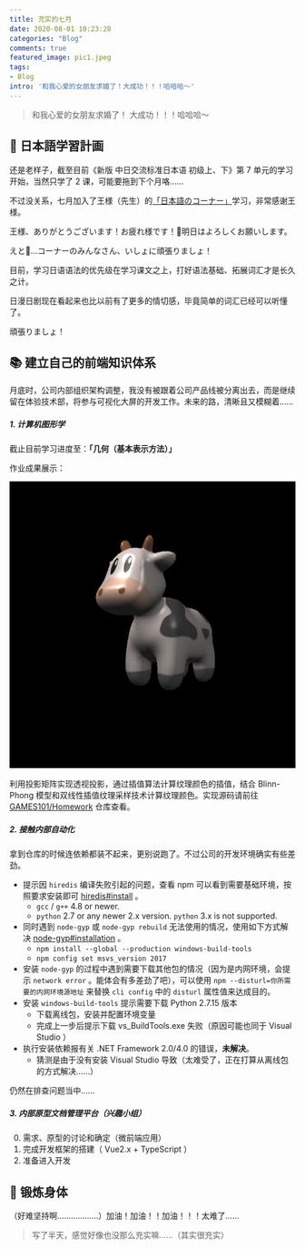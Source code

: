 ```yaml
---
title: 充实的七月
date: 2020-08-01 10:23:28
categories: "Blog"
comments: true
featured_image: pic1.jpeg
tags:
- Blog
intro: '和我心爱的女朋友求婚了！大成功！！！哈哈哈～'
---
```


<!-- no node -->

<!-- more -->

> 和我心爱的女朋友求婚了！
> 大成功！！！哈哈哈～

## :notebook_with_decorative_cover: 日本語学習計画

还是老样子，截至目前《新版 中日交流标准日本语 初级上、下》第 7 单元的学习开始，当然只学了 2 课，可能要拖到下个月咯……

不过没关系，七月加入了王様（先生）的[「日本語のコーナー」](https://zongzi531.com/nihongonokona/index.html)学习，非常感谢王様。

王様、ありがとうございます！お疲れ様です！明日はよろしくお願いします。

えと...コーナーのみんなさん、いしょに頑張りましょ！

目前，学习日语语法的优先级在学习课文之上，打好语法基础、拓展词汇才是长久之计。

日漫日剧现在看起来也比以前有了更多的情切感，毕竟简单的词汇已经可以听懂了。

頑張りましょ！

## :books: 建立自己的前端知识体系

月底时，公司内部组织架构调整，我没有被跟着公司产品线被分离出去，而是继续留在体验技术部，将参与可视化大屏的开发工作。未来的路，清晰且又模糊着……

##### 1. 计算机图形学

截止目前学习进度至：**「几何（基本表示方法）」**

作业成果展示：

![作业三实现图例](https://raw.githubusercontent.com/zongzi531/daily-learning/master/GAMES101/Homework/Assignment3/Code/output-texture-bilinear.png)

利用投影矩阵实现透视投影，通过插值算法计算纹理颜色的插值，结合 Blinn-Phong 模型和双线性插值纹理采样技术计算纹理颜色。实现源码请前往 [GAMES101/Homework](https://github.com/zongzi531/daily-learning/tree/master/GAMES101/Homework) 仓库查看。

##### 2. 接触内部自动化

拿到仓库的时候连依赖都装不起来，更别说跑了。不过公司的开发环境确实有些差劲。

- 提示因 `hiredis` 编译失败引起的问题，查看 npm 可以看到需要基础环境，按照要求安装即可 [hiredis#install](https://www.npmjs.com/package/hiredis#install) 。
  - `gcc` / `g++` 4.8 or newer.
  - `python` 2.7 or any newer 2.x version. `python` 3.x is not supported.
- 同时遇到 `node-gyp` 或 `node-gyp rebuild` 无法使用的情况，使用如下方式解决 [node-gyp#installation](https://www.npmjs.com/package/node-gyp#installation) 。
  - `npm install --global --production windows-build-tools`
  - `npm config set msvs_version 2017`
- 安装 `node-gyp` 的过程中遇到需要下载其他包的情况（因为是内网环境，会提示 `network error` 。能体会有多差劲了吧），可以使用 `npm --disturl=你所需要的内网环境源地址` 来替换 `cli config` 中的 `disturl` 属性值来达成目的。
- 安装 `windows-build-tools` 提示需要下载 Python 2.7.15 版本
  - 下载离线包，安装并配置环境变量
  - 完成上一步后提示下载 vs_BuildTools.exe 失败（原因可能也同于 Visual Studio ）
- 执行安装依赖报有关 .NET Framework 2.0/4.0 的错误，**未解决**。
  - 猜测是由于没有安装 Visual Studio 导致（太难受了，正在打算从离线包的方式解决……）

仍然在排查问题当中……

##### 3. 内部原型文档管理平台（兴趣小组）

0. 需求、原型的讨论和确定（微前端应用）
1. 完成开发框架的搭建（ Vue2.x + TypeScript ）
2. 准备进入开发

## :horse_racing: 锻炼身体

（好难坚持啊………………）加油！加油！！加油！！！太难了……

> 写了半天，感觉好像也没那么充实嘛……（其实很充实）
